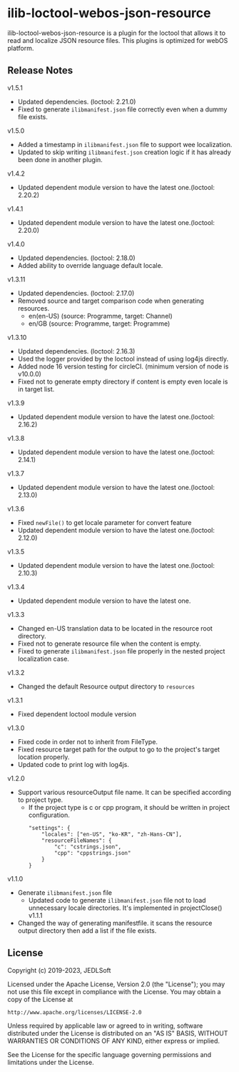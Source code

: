 # ilib-loctool-webos-json-resource
ilib-loctool-webos-json-resource is a plugin for the loctool that
allows it to read and localize JSON resource files. This plugins is optimized for webOS platform.

## Release Notes
v1.5.1
* Updated dependencies. (loctool: 2.21.0)
* Fixed to generate `ilibmanifest.json` file correctly even when a dummy file exists.

v1.5.0
* Added a timestamp in `ilibmanifest.json` file to support wee localization.
* Updated to skip writing `ilibmanifest.json` creation logic if it has already been done in another plugin.

v1.4.2
* Updated dependent module version to have the latest one.(loctool: 2.20.2)

v1.4.1
* Updated dependent module version to have the latest one.(loctool: 2.20.0)

v1.4.0
* Updated dependencies. (loctool: 2.18.0)
* Added ability to override language default locale.

v1.3.11
* Updated dependencies. (loctool: 2.17.0)
* Removed source and target comparison code when generating resources.
  *  en(en-US) (source: Programme, target: Channel)
  *  en/GB (source: Programme, target: Programme)

v1.3.10
* Updated dependencies. (loctool: 2.16.3)
* Used the logger provided by the loctool instead of using log4js directly.
* Added node 16 version testing for circleCI. (minimum version of node is v10.0.0)
* Fixed not to generate empty directory if content is empty even locale is in target list.

v1.3.9
* Updated dependent module version to have the latest one.(loctool: 2.16.2)

v1.3.8
* Updated dependent module version to have the latest one.(loctool: 2.14.1)

v1.3.7
* Updated dependent module version to have the latest one.(loctool: 2.13.0)

v1.3.6
* Fixed `newFile()` to get locale parameter for convert feature
* Updated dependent module version to have the latest one.(loctool: 2.12.0)

v1.3.5
* Updated dependent module version to have the latest one.(loctool: 2.10.3)

v1.3.4
* Updated dependent module version to have the latest one.

v1.3.3
* Changed en-US translation data to be located in the resource root directory.
* Fixed not to generate resource file when the content is empty.
* Fixed to generate `ilibmanifest.json` file properly in the nested project localization case.

v1.3.2
* Changed the default Resource output directory to `resources`

v1.3.1
* Fixed dependent loctool module version

v1.3.0
* Fixed code in order not to inherit from FileType.
* Fixed resource target path for the output to go to the project's target location properly.
* Updated code to print log with log4js.

v1.2.0
* Support various resourceOutput file name. It can be specified according to project type.
    * If the project type is c or cpp program, it should be written in project configuration.
        ~~~~
        "settings": {
            "locales": ["en-US", "ko-KR", "zh-Hans-CN"],
            "resourceFileNames": {
                "c": "cstrings.json",
                "cpp": "cppstrings.json"
            }
        }
        ~~~~
v1.1.0
* Generate `ilibmanifest.json` file
    * Updated code to generate `ilibmanifest.json` file not to load unnecessary locale directories.
      It's implemented in projectClose()
v1.1.1
* Changed the way of generating manifestfile. it scans the resource output directory then add a list if the file exists.

## License

Copyright (c) 2019-2023, JEDLSoft

Licensed under the Apache License, Version 2.0 (the "License");
you may not use this file except in compliance with the License.
You may obtain a copy of the License at

    http://www.apache.org/licenses/LICENSE-2.0

Unless required by applicable law or agreed to in writing, software
distributed under the License is distributed on an "AS IS" BASIS,
WITHOUT WARRANTIES OR CONDITIONS OF ANY KIND, either express or implied.

See the License for the specific language governing permissions and
limitations under the License.
